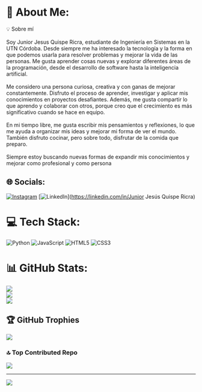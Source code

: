 # 💫 About Me:
💡 Sobre mí<br><br>Soy Junior Jesus Quispe Ricra, estudiante de Ingeniería en Sistemas en la UTN Córdoba. Desde siempre me ha interesado la tecnología y la forma en que podemos usarla para resolver problemas y mejorar la vida de las personas. Me gusta aprender cosas nuevas y explorar diferentes áreas de la programación, desde el desarrollo de software hasta la inteligencia artificial.<br><br>Me considero una persona curiosa, creativa y con ganas de mejorar constantemente. Disfruto el proceso de aprender, investigar y aplicar mis conocimientos en proyectos desafiantes. Además, me gusta compartir lo que aprendo y colaborar con otros, porque creo que el crecimiento es más significativo cuando se hace en equipo.<br><br>En mi tiempo libre, me gusta escribir mis pensamientos y reflexiones, lo que me ayuda a organizar mis ideas y mejorar mi forma de ver el mundo. También disfruto cocinar, pero sobre todo, disfrutar de la comida que preparo.<br><br>Siempre estoy buscando nuevas formas de expandir mis conocimientos y mejorar como profesional y como persona<br>


## 🌐 Socials:
[![Instagram](https://img.shields.io/badge/Instagram-%23E4405F.svg?logo=Instagram&logoColor=white)](https://instagram.com/jr_jesusqr) [![LinkedIn](https://img.shields.io/badge/LinkedIn-%230077B5.svg?logo=linkedin&logoColor=white)](https://linkedin.com/in/Junior Jesús Quispe Ricra) 

# 💻 Tech Stack:
![Python](https://img.shields.io/badge/python-3670A0?style=for-the-badge&logo=python&logoColor=ffdd54) ![JavaScript](https://img.shields.io/badge/javascript-%23323330.svg?style=for-the-badge&logo=javascript&logoColor=%23F7DF1E) ![HTML5](https://img.shields.io/badge/html5-%23E34F26.svg?style=for-the-badge&logo=html5&logoColor=white) ![CSS3](https://img.shields.io/badge/css3-%231572B6.svg?style=for-the-badge&logo=css3&logoColor=white)
# 📊 GitHub Stats:
![](https://github-readme-stats.vercel.app/api?username=Junior-Fley&theme=tokyonight&hide_border=false&include_all_commits=false&count_private=false)<br/>
![](https://github-readme-streak-stats.herokuapp.com/?user=Junior-Fley&theme=tokyonight&hide_border=false)<br/>
![](https://github-readme-stats.vercel.app/api/top-langs/?username=Junior-Fley&theme=tokyonight&hide_border=false&include_all_commits=false&count_private=false&layout=compact)

## 🏆 GitHub Trophies
![](https://github-profile-trophy.vercel.app/?username=Junior-Fley&theme=tokyonight&no-frame=false&no-bg=true&margin-w=4)

### 🔝 Top Contributed Repo
![](https://github-contributor-stats.vercel.app/api?username=Junior-Fley&limit=5&theme=tokyonight&combine_all_yearly_contributions=true)

---
[![](https://visitcount.itsvg.in/api?id=Junior-Fley&icon=0&color=0)](https://visitcount.itsvg.in)

<!-- Proudly created with GPRM ( https://gprm.itsvg.in ) -->
